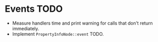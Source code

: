 # Events TODO

* Measure handlers time and print warning for calls that don't return immediately.
* Implement `PropertyInfoNode::event` TODO.
